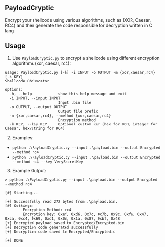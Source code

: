 ## PayloadCryptic

Encrypt your shellcode using various algorithms, such as (XOR, Caesar, RC4) and then generate the code responsible for decryption written in C lang


## Usage

1. Use `PayloadCryptic.py` to encrypt a shellcode using different encryption algorithms (xor, caesar, rc4):
```
usage: PayloadCryptic.py [-h] -i INPUT -o OUTPUT -m {xor,caesar,rc4} [-k KEY]
Shellcode Obfuscator

options:
  -h, --help            show this help message and exit
  -i INPUT, --input INPUT
                        Input .bin file
  -o OUTPUT, --output OUTPUT
                        Output file prefix
  -m {xor,caesar,rc4}, --method {xor,caesar,rc4}
                        Encryption method
  -k KEY, --key KEY     Optional custom key (hex for XOR, integer for Caesar, hex/string for RC4)
```

2. Examples:
- ```python .\PayloadCryptic.py --input .\payload.bin --output Encrypted --method rc4```
- ```python .\PayloadCryptic.py --input .\payload.bin --output Encrypted --method rc4 --key VerySecretKey```

3. Example Output:
```
> python .\PayloadCryptic.py --input .\payload.bin --output Encrypted --method rc4

[#] Starting...

[+] Successfully read 272 bytes from .\payload.bin.
[#] Settings:
        Encryption Method: rc4
        Encryption key: 0xef, 0xd6, 0x7c, 0x7b, 0x9c, 0xfa, 0x47, 0xca, 0xc4, 0x69, 0xd1, 0x0d, 0x1a, 0x87, 0xbf, 0x48
[+] Encrypted payload saved to Encrypted/Encrypted.bin
[+] Decryption code generated successfully.
[+] Decryption code saved to Encrypted/Encrypted.c

[+] DONE
```

